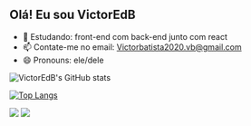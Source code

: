 ## Olá! Eu sou VictorEdB



- 🌱 Estudando: front-end com back-end junto com react
- 📫 Contate-me no email: Victorbatista2020.vb@gmail.com
- 😄 Pronouns: ele/dele


![VictorEdB's GitHub stats](https://github-readme-stats.vercel.app/api?username=VictorEdB&theme=tokyonight&show_icons=true)

[![Top Langs](https://github-readme-stats.vercel.app/api/top-langs/?username=VictorEdB)](https://github.com/VictorEdB/github-readme-stats)

<div> 
  
  
 	
 
  <a href = "victorbatista2020.vb@gmail.com"><img src="https://img.shields.io/badge/-Gmail-%23333?style=for-the-badge&logo=gmail&logoColor=white" target="_blank"></a>
  <a href="https://www.linkedin.com/in/rafaella-ballerini-45875016a](https://www.linkedin.com/in/victor-batista-380428252/)" target="_blank"><img src="https://img.shields.io/badge/-LinkedIn-%230077B5?style=for-the-badge&logo=linkedin&logoColor=white" target="_blank"></a> 
  
</div>

